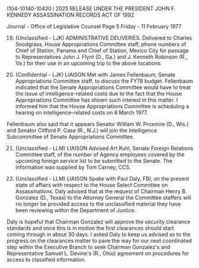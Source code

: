 (104-10140-10420 l 2025 RELEASE UNDER THE PRESIDENT JOHN F. KENNEDY ASSASSINATION RECORDS ACT OF 1992

Journal - Office of Legislative Counsel Page 5
Friday - 11 February 1977

19. (Unclassified - LJK) ADMINISTRATIVE DELIVERIES.
Delivered to Charles Snodgrass, House Appropriations Committee staff, phone numbers of Chief of Station, Panama and Chief of Station, Mexico City for passage to Representatives John J. Flynt (D., Ga.) and J. Kenneth Robinson (R., Va.) for their use in an upcoming trip to the above locations.

20. (Confidential - LJK) LIAISON Met with James Fellenbaum, Senate Appropriations Committee staff, to discuss the FY78 budget. Fellenbaum indicated that the Senate Appropriations Committee would have to treat the issue of intelligence-related costs due to the fact that the House Appropriations Committee has shown such interest in this matter. I informed him that the House Appropriations Committee is scheduling a hearing on intelligence-related costs on 8 March 1977.

Fellenbaum also said that it appears Senator William W. Proxmire (D., Wis.) and Senator Clifford P. Case (R., N.J.) will join the Intelligence Subcommittee of Senate Appropriations Committee.

21. (Unclassified - LLM) LIAISON Advised Art Kuhl, Senate Foreign Relations Committee staff, of the number of Agency employees covered by the upcoming foreign service list to be submitted to the Senate. The information was supplied by Tom Carney, CCS.

22. (Unclassified - LLM) LIAISON Spoke with Paul Daly, FBI, on the present state of affairs with respect to the House Select Committee on Assassinations. Daly advised that at the request of Chairman Henry B. Gonzalez (D., Texas) to the Attorney General the Committee staffers will no longer be provided access to the unclassified material they have been reviewing within the Department of Justice.

Daly is hopeful that Chairman Gonzalez will approve the security clearance standards and once this is in motion the first clearances should start coming through in about 30 days. I asked Daly to keep us advised as to the progress on the clearances matter to pave the way for our next coordinated step within the Executive Branch to seek Chairman Gonzalez's and Representative Samuel L. Devine's (R., Ohio) agreement on procedures for access to classified information.
